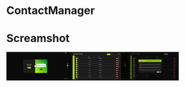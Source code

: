 # ContactManager

<h1>Screamshot</h1>

<div style="display:flex;">
    <img src="https://github.com/qwe-rtyui/ContactManager/blob/main/screenshot/ContactManagerLogin.png" style="heigth:100px; width:150px">
    <img src="https://github.com/qwe-rtyui/ContactManager/blob/main/screenshot/ContactManagerListing.png" style="heigth:100px; width:150px">
    <img src="https://github.com/qwe-rtyui/ContactManager/blob/main/screenshot/ContactManagerPopup.png" style="heigth:100px; width:150px">
</div>
